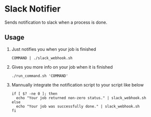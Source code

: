 # Slack Notifier
Sends notification to slack when a process is done.

## Usage

1. Just notifies you when your job is finished

   ```
   COMMAND | ./slack_webhook.sh
   ```

2. Gives you more info on your job when it is finished

   ```
   ./run_command.sh 'COMMAND'
   ```

3. Mannually integrate the notification script to your script like below

   ```
   if [ $? -ne 0 ]; then
     echo "Your job returned non-zero status." | slack_webhook.sh
   else
     echo "Your job was successfully done." | slack_webhook.sh
   fi
   ```
